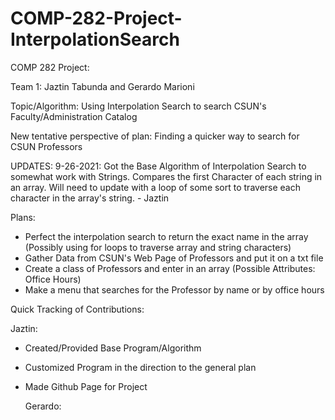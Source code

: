 # COMP-282-Project-InterpolationSearch
COMP 282 Project:

Team 1: Jaztin Tabunda and Gerardo Marioni

Topic/Algorithm: Using Interpolation Search to search CSUN's
Faculty/Administration Catalog

New tentative perspective of plan: Finding a quicker way to search for CSUN Professors


UPDATES:
9-26-2021: 
Got the Base Algorithm of Interpolation Search to somewhat work with Strings. Compares the first Character of each string in an array.
Will need to update with a loop of some sort to traverse each character in the array's string. - Jaztin 




Plans:
- Perfect the interpolation search to return the exact name in the array (Possibly using for loops to traverse array and string characters)
- Gather Data from CSUN's Web Page of Professors and put it on a txt file
- Create a class of Professors and enter in an array (Possible Attributes: Office Hours)
- Make a menu that searches for the Professor by name or by office hours


Quick Tracking of Contributions:
  
  Jaztin:
- Created/Provided Base Program/Algorithm
- Customized Program in the direction to the general plan
- Made Github Page for Project

  Gerardo:




